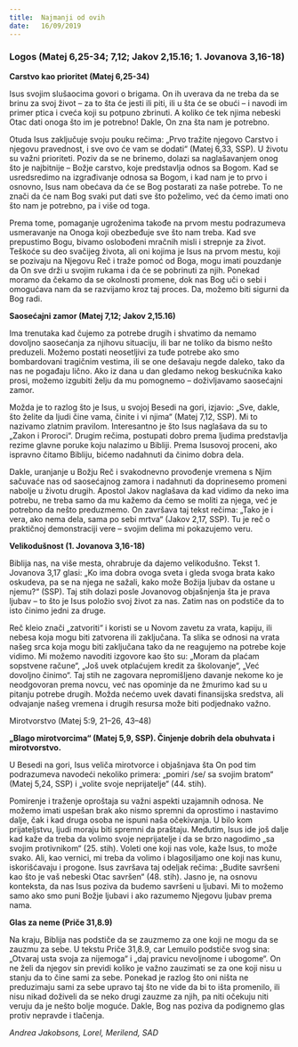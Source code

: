```yaml
---
title:  Najmanji od ovih
date:   16/09/2019
---
```


### Logos (Matej 6,25-34; 7,12; Jakov 2,15.16; 1. Jovanova 3,16-18)

**Carstvo kao prioritet (Matej 6,25-34)**

Isus svojim slušaocima govori o brigama. On ih uverava da ne treba da se brinu za svoj život – za to šta će jesti ili piti, ili u šta će se obući – i navodi im primer ptica i cveća koji su potpuno zbrinuti. A koliko će tek njima nebeski Otac dati onoga što im je potrebno! Dakle, On zna šta nam je potrebno.

Otuda Isus zaključuje svoju pouku rečima: „Prvo tražite njegovo Carstvo i njegovu pravednost, i sve ovo će vam se dodati“ (Matej 6,33, SSP). U životu su važni prioriteti. Poziv da se ne brinemo, dolazi sa naglašavanjem onog što je najbitnije – Božje carstvo, koje predstavlja odnos sa Bogom. Kad se usredsredimo na izgrađivanje odnosa sa Bogom, i kad nam je to prvo i osnovno, Isus nam obećava da će se Bog postarati za naše potrebe. To ne znači da će nam Bog svaki put dati sve što poželimo, već da ćemo imati ono što nam je potrebno, pa i više od toga.

Prema tome, pomaganje ugroženima takođe na prvom mestu podrazumeva usmeravanje na Onoga koji obezbeđuje sve što nam treba. Kad sve prepustimo Bogu, bivamo oslobođeni mračnih misli i strepnje za život. Teškoće su deo svačijeg života, ali oni kojima je Isus na prvom mestu, koji se pozivaju na Njegovu Reč i traže pomoć od Boga, mogu imati pouzdanje da On sve drži u svojim rukama i da će se pobrinuti za njih. Ponekad moramo da čekamo da se okolnosti promene, dok nas Bog uči o sebi i omogućava nam da se razvijamo kroz taj proces. Da, možemo biti sigurni da Bog radi.

**Saosećajni zamor (Matej 7,12; Jakov 2,15.16)**

Ima trenutaka kad čujemo za potrebe drugih i shvatimo da nemamo dovoljno saosećanja za njihovu situaciju, ili bar ne toliko da bismo nešto preduzeli. Možemo postati neosetljivi za tuđe potrebe ako smo bombardovani tragičnim vestima, ili se one dešavaju negde daleko, tako da nas ne pogađaju lično. Ako iz dana u dan gledamo nekog beskućnika kako prosi, možemo izgubiti želju da mu pomognemo – doživljavamo saosećajni zamor.

Možda je to razlog što je Isus, u svojoj Besedi na gori, izjavio: „Sve, dakle, što želite da ljudi čine vama, činite i vi njima“ (Matej 7,12, SSP). Mi to nazivamo zlatnim pravilom. Interesantno je što Isus naglašava da su to „Zakon i Proroci“. Drugim rečima, postupati dobro prema ljudima predstavlja rezime glavne poruke koju nalazimo u Bibliji. Prema Isusovoj proceni, ako ispravno čitamo Bibliju, bićemo nadahnuti da činimo dobra dela.

Dakle, uranjanje u Božju Reč i svakodnevno provođenje vremena s Njim sačuvaće nas od saosećajnog zamora i nadahnuti da doprinesemo promeni nabolje u životu drugih. Apostol Jakov naglašava da kad vidimo da neko ima potrebu, ne treba samo da mu kažemo da ćemo se moliti za njega, već je potrebno da nešto preduzmemo. On završava taj tekst rečima: „Tako je i vera, ako nema dela, sama po sebi mrtva“ (Jakov 2,17, SSP). Tu je reč o praktičnoj demonstraciji vere – svojim delima mi pokazujemo veru.

**Velikodušnost (1. Jovanova 3,16-18)**

Biblija nas, na više mesta, ohrabruje da dajemo velikodušno. Tekst 1. Jovanova 3,17 glasi:  „Ko ima dobra ovoga sveta i gleda svoga brata kako oskudeva, pa se na njega ne sažali, kako može Božija ljubav da ostane u njemu?“ (SSP). Taj stih dolazi posle Jovanovog objašnjenja šta je prava ljubav – to što je Isus položio svoj život za nas. Zatim nas on podstiče da to isto činimo jedni za druge.

Reč kleio znači „zatvoriti“ i koristi se u Novom zavetu za vrata, kapiju, ili nebesa koja mogu biti zatvorena ili zaključana. Ta slika se odnosi na vrata našeg srca koja mogu biti zaključana tako da ne reagujemo na potrebe koje vidimo. Mi možemo navoditi izgovore kao što su: „Moram da plaćam sopstvene račune“, „Još uvek otplaćujem kredit za školovanje“, „Već dovoljno činimo“. Taj stih ne zagovara nepromišljeno davanje nekome ko je neodgovoran prema novcu, već nas opominje da ne žmurimo kad su u pitanju potrebe drugih. Možda nećemo uvek davati finansijska sredstva, ali odvajanje našeg vremena i drugih resursa može biti podjednako važno.

Mirotvorstvo (Matej 5:9, 21–26, 43–48)

**„Blago mirotvorcima“ (Matej 5,9, SSP). Činjenje dobrih dela obuhvata i mirotvorstvo.**

U Besedi na gori, Isus veliča mirotvorce i objašnjava šta On pod tim podrazumeva navodeći nekoliko primera: „pomiri /se/ sa svojim bratom“ (Matej 5,24, SSP) i „volite svoje neprijatelje“ (44. stih).

Pomirenje i traženje oproštaja su važni aspekti uzajamnih odnosa. Ne možemo imati uspešan brak ako nismo spremni da oprostimo i nastavimo dalje, čak i kad druga osoba ne ispuni naša očekivanja. U bilo kom prijateljstvu, ljudi moraju biti spremni da praštaju. Međutim, Isus ide još dalje kad kaže da treba da volimo svoje neprijatelje i da se brzo nagodimo „sa svojim protivnikom“ (25. stih). Voleti one koji nas vole, kaže Isus, to može svako. Ali, kao vernici, mi treba da volimo i blagosiljamo one koji nas kunu, iskorišćavaju i progone. Isus završava taj odeljak rečima: „Budite savršeni kao što je vaš nebeski Otac savršen“ (48. stih). Jasno je, na osnovu konteksta, da nas Isus poziva da budemo savršeni u ljubavi. Mi to možemo samo ako smo puni Božje ljubavi i ako razumemo Njegovu ljubav prema nama.

**Glas za neme (Priče 31,8.9)**

Na kraju, Biblija nas podstiče da se zauzmemo za one koji ne mogu da se zauzmu za sebe. U tekstu Priče 31,8.9, car Lemuilo podstiče svog sina: „Otvaraj usta svoja za nijemoga“ i „daj pravicu nevoljnome i ubogome“. On ne želi da njegov sin previdi koliko je važno zauzimati se za one koji nisu u stanju da to čine sami za sebe. Ponekad je razlog što oni ništa ne preduzimaju sami za sebe upravo taj što ne vide da bi to išta promenilo, ili nisu nikad doživeli da se neko drugi zauzme za njih, pa niti očekuju niti veruju da je nešto bolje moguće. Dakle, Bog nas poziva da podignemo glas protiv nepravde i tlačenja.

*Andrea Jakobsons, Lorel, Merilend, SAD*
